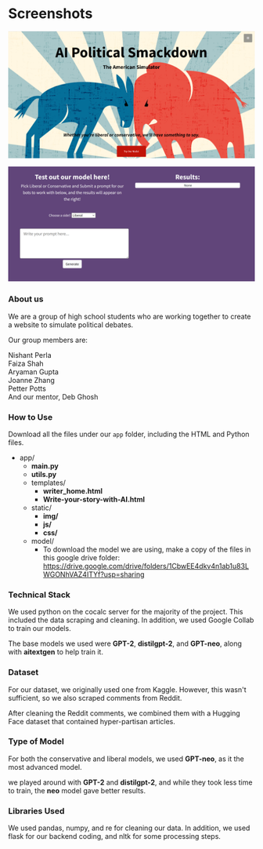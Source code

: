 # Screenshots

![Home Page](https://github.com/ghoshdebapratim1/ai-political-smackdown/blob/main/app/static/img/scrnsht1.png)

![Model Page](https://github.com/ghoshdebapratim1/ai-political-smackdown/blob/main/app/static/img/scrnsht2.png)

### About us

We are a group of high school students who are working together to create a website to simulate political debates.

Our group members are:

Nishant Perla    
Faiza Shah    
Aryaman Gupta  
Joanne Zhang  
Petter Potts  
And our mentor, Deb Ghosh

### How to Use

Download all the files under our `app` folder, including the HTML and Python files.

- app/
  - **main.py**
  - **utils.py**
  - templates/
    - **writer_home.html**
    - **Write-your-story-with-AI.html**
  - static/
    - **img/** 
    - **js/**
    - **css/**
  - model/
    - To download the model we are using, make a copy of the files in this google drive folder:
      https://drive.google.com/drive/folders/1CbwEE4dkv4n1ab1u83LWGONhVAZ4ITYf?usp=sharing

### Technical Stack

We used python on the cocalc server for the majority of the project. This included the data scraping and cleaning. In addition, we used Google Collab to train our models.

The base models we used were **GPT-2**, **distilgpt-2**, and **GPT-neo**, along with **aitextgen** to help train it.

### Dataset

For our dataset, we originally used one from Kaggle. However, this wasn't sufficient, so we also scraped comments from Reddit.

After cleaning the Reddit comments, we combined them with a Hugging Face dataset that contained hyper\-partisan articles.

### Type of Model

For both the conservative and liberal models, we used **GPT\-neo**, as it the most advanced model.

we played around with **GPT-2** and **distilgpt-2**, and while they took less time to train, the **neo** model gave better results.

### Libraries Used

We used pandas, numpy, and re for cleaning our data. In addition, we used flask for our backend coding, and nltk for some processing steps.

